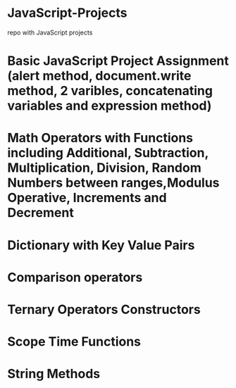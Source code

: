 # JavaScript-Projects
repo with JavaScript projects

# Basic JavaScript Project Assignment (alert method, document.write method, 2 varibles, concatenating variables and expression method)

# Math Operators with Functions including Additional, Subtraction, Multiplication, Division, Random Numbers between ranges,Modulus Operative, Increments and Decrement

# Dictionary with Key Value Pairs

# Comparison operators 

# Ternary Operators Constructors

# Scope Time Functions

# String Methods
